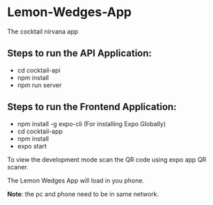 # Lemon-Wedges-App
The cocktail nirvana app

## Steps to run the API Application:
- cd cocktail-api
- npm install
- npm run server


## Steps to run the Frontend Application:
- npm install -g expo-cli (For installing Expo Globally)
- cd cocktail-app
- npm install
- expo start

To view the development mode scan the QR code using expo app QR scaner.

The Lemon Wedges App  will load in you phone.

**Note**: the pc and phone need to be in same network.
